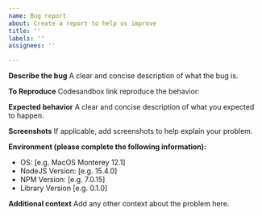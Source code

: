 ```yaml
---
name: Bug report
about: Create a report to help us improve
title: ''
labels: ''
assignees: ''

---
```


**Describe the bug**
A clear and concise description of what the bug is.

**To Reproduce**
Codesandbox link reproduce the behavior:


**Expected behavior**
A clear and concise description of what you expected to happen.

**Screenshots**
If applicable, add screenshots to help explain your problem.

**Environment (please complete the following information):**
 - OS: [e.g. MacOS Monterey 12.1]
 - NodeJS Version: [e.g. 15.4.0]
 - NPM Version: [e.g. 7.0.15]
 - Library Version [e.g. 0.1.0]

**Additional context**
Add any other context about the problem here.
